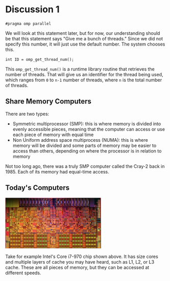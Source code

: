 # Discussion 1

```
#pragma omp parallel
```

We will look at this statement later, but for now, our understanding should be
that this statement says "Give me a bunch of threads." Since we did not specify
this number, it will just use the default number. The system chooses this.

```
int ID = omp_get_thread_num();
```

This `omp_get_thread_num()` is a runtime library routine that retrieves the
number of threads. That will give us an identifier for the thread being used,
which ranges from `0` to `n-1` number of threads, where `n` is the total number
of threads.

## Share Memory Computers

There are two types:

- Symmetric multiprocessor (SMP): this is where memory is divided into evenly
  accessible pieces, meaning that the computer can access or use each piece of
  memory with equal time
- Non Uniform address space multiprocess (NUMA): this is where memory will be
  divided and some parts of memory may be easier to access than others,
  depending on where the processor is in relation to memory

Not too long ago, there was a truly SMP computer called the Cray-2 back in
1985. Each of its memory had equal-time access.

## Today's Computers

![Intel i7-970][chip]

[chip]: ./figures/intel-i7.png

Take for example Intel's Core i7-970 chip shown above. It has size cores and
multiple layers of cache you may have heard, such as L1, L2, or L3 cache. These
are all pieces of memory, but they can be accessed at different speeds.

